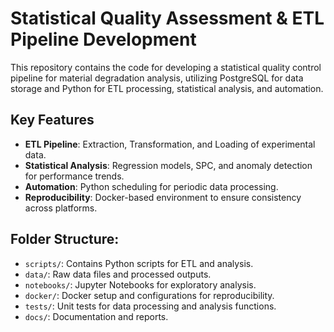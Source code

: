 # Statistical Quality Assessment & ETL Pipeline Development

This repository contains the code for developing a statistical quality control pipeline for material degradation analysis, utilizing PostgreSQL for data storage and Python for ETL processing, statistical analysis, and automation.

## Key Features
- **ETL Pipeline**: Extraction, Transformation, and Loading of experimental data.
- **Statistical Analysis**: Regression models, SPC, and anomaly detection for performance trends.
- **Automation**: Python scheduling for periodic data processing.
- **Reproducibility**: Docker-based environment to ensure consistency across platforms.

## Folder Structure:
- `scripts/`: Contains Python scripts for ETL and analysis.
- `data/`: Raw data files and processed outputs.
- `notebooks/`: Jupyter Notebooks for exploratory analysis.
- `docker/`: Docker setup and configurations for reproducibility.
- `tests/`: Unit tests for data processing and analysis functions.
- `docs/`: Documentation and reports.
